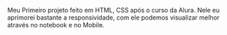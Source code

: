 Meu Primeiro projeto feito em HTML, CSS após o curso da Alura.
Nele eu aprimorei bastante a responsividade, com ele podemos visualizar melhor através no notebook e no Mobile.
